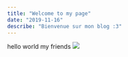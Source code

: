 ```yaml
---
title: "Welcome to my page"
date: "2019-11-16"
describe: "Bienvenue sur mon blog :3"
---
```

hello world my friends
<img src="https://www.thesun.co.uk/wp-content/uploads/2019/11/NINTCHDBPICT000515508551.jpg">